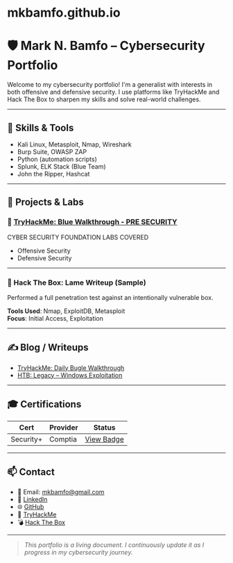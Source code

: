 # mkbamfo.github.io
# 🛡️ Mark N. Bamfo – Cybersecurity Portfolio

Welcome to my cybersecurity portfolio! I'm a generalist with interests in both offensive and defensive security. I use platforms like TryHackMe and Hack The Box to sharpen my skills and solve real-world challenges.

---

## 🔧 Skills & Tools
- Kali Linux, Metasploit, Nmap, Wireshark
- Burp Suite, OWASP ZAP
- Python (automation scripts)
- Splunk, ELK Stack (Blue Team)
- John the Ripper, Hashcat

---

## 🧪 Projects & Labs

### 🔹 [TryHackMe: Blue Walkthrough - PRE SECURITY](https://tryhackme.com/p/mkbamfo)
CYBER SECURITY FOUNDATION
LABS COVERED
- Offensive Security
- Defensive Security


---

### 🔹 Hack The Box: Lame Writeup (Sample)
Performed a full penetration test against an intentionally vulnerable box.

**Tools Used**: Nmap, ExploitDB, Metasploit  
**Focus**: Initial Access, Exploitation

---

## ✍️ Blog / Writeups

- [TryHackMe: Daily Bugle Walkthrough](#)
- [HTB: Legacy – Windows Exploitation](#)


---

## 🎓 Certifications

| Cert               | Provider        | Status     |
|--------------------|-----------------|------------|
| Security+          | Comptia         | [View Badge](https://www.credly.com/badges/e034281e-68d1-4612-bec9-8c73a30556c9/public_url) |

---

## 📫 Contact

- 📧 Email: mkbamfo@gmail.com  
- 🔗 [LinkedIn](https://www.linkedin.com/in/mark-bamfo-31735a189/)  
- 🌐 [GitHub](https://github.com/mkbamfo)  
- 🧠 [TryHackMe](https://tryhackme.com/p/mkbamfo)  
- 💣 [Hack The Box](https://app.hackthebox.com/)

---

> *This portfolio is a living document. I continuously update it as I progress in my cybersecurity journey.*
